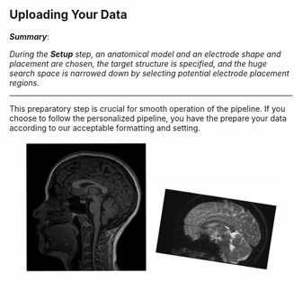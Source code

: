 ## Uploading Your Data

**_Summary_**: 

_During the **Setup** step, an anatomical model and an electrode shape and placement are chosen, the target structure is specified, and the huge search space is narrowed down by selecting potential electrode placement regions._

----

This preparatory step is crucial for smooth operation of the pipeline. If you choose to follow the personalized pipeline, you have the prepare your data according to our acceptable formatting and setting.


<p align="center">
  <img src="../../assets/quickguide/TIP_v3_files-MRI.png" alt="Image 1" width="45%" style="display: inline-block;"/>
  <img src="../../assets/quickguide/TIP_v3_files-DTI.png" alt="Image 2" width="45%" style="display: inline-block;"/>
</p>